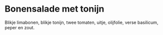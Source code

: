 # Bonensalade met tonijn
Blikje limabonen, blikje tonijn, twee tomaten, uitje, olijfolie, verse basilicum, peper en zout.